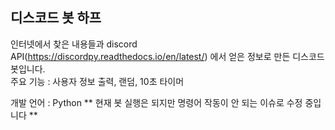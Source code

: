 ## 디스코드 봇 하프

인터넷에서 찾은 내용들과 discord API(https://discordpy.readthedocs.io/en/latest/) 에서 얻은 정보로 만든 디스코드 봇입니다. <br>
주요 기능 : 사용자 정보 출력, 랜덤, 10초 타이머

개발 언어 : Python
** 현재 봇 실행은 되지만 명령어 작동이 안 되는 이슈로 수정 중입니다 **
